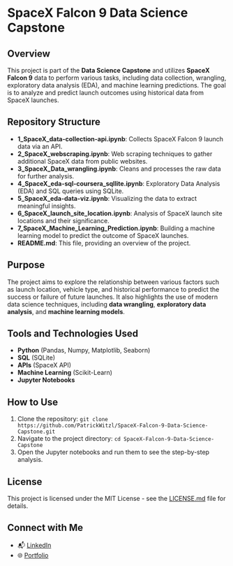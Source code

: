 # SpaceX Falcon 9 Data Science Capstone

## Overview
This project is part of the **Data Science Capstone** and utilizes **SpaceX Falcon 9** data to perform various tasks, including data collection, wrangling, exploratory data analysis (EDA), and machine learning predictions. The goal is to analyze and predict launch outcomes using historical data from SpaceX launches.

## Repository Structure
- **1_SpaceX_data-collection-api.ipynb**: Collects SpaceX Falcon 9 launch data via an API.
- **2_SpaceX_webscraping.ipynb**: Web scraping techniques to gather additional SpaceX data from public websites.
- **3_SpaceX_Data_wrangling.ipynb**: Cleans and processes the raw data for further analysis.
- **4_SpaceX_eda-sql-coursera_sqllite.ipynb**: Exploratory Data Analysis (EDA) and SQL queries using SQLite.
- **5_SpaceX_eda-data-viz.ipynb**: Visualizing the data to extract meaningful insights.
- **6_SpaceX_launch_site_location.ipynb**: Analysis of SpaceX launch site locations and their significance.
- **7_SpaceX_Machine_Learning_Prediction.ipynb**: Building a machine learning model to predict the outcome of SpaceX launches.
- **README.md**: This file, providing an overview of the project.

## Purpose
The project aims to explore the relationship between various factors such as launch location, vehicle type, and historical performance to predict the success or failure of future launches. It also highlights the use of modern data science techniques, including **data wrangling**, **exploratory data analysis**, and **machine learning models**.

## Tools and Technologies Used
- **Python** (Pandas, Numpy, Matplotlib, Seaborn)
- **SQL** (SQLite)
- **APIs** (SpaceX API)
- **Machine Learning** (Scikit-Learn)
- **Jupyter Notebooks**

## How to Use
1. Clone the repository: `git clone https://github.com/PatrickWitzl/SpaceX-Falcon-9-Data-Science-Capstone.git`
2. Navigate to the project directory: `cd SpaceX-Falcon-9-Data-Science-Capstone`
3. Open the Jupyter notebooks and run them to see the step-by-step analysis.

## License
This project is licensed under the MIT License - see the [LICENSE.md](LICENSE.md) file for details.

## Connect with Me
- 📬 [LinkedIn](linkedin.com/in/patrick-witzl/)
- 🌐 [Portfolio](https://your-portfolio-link)

